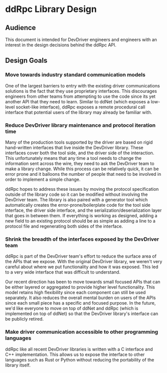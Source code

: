 # ddRpc Library Design

## Audience

This document is intended for DevDriver engineers and engineers with an interest in the design decisions behind the ddRpc API.

## Design Goals

### Move towards industry standard communication models

One of the largest barriers to entry with the existing driver communications solutions is the fact that they use proprietary interfaces. This discourages engineers from other teams from attempting to use the code since its yet another API that they need to learn. Similar to ddNet (which exposes a low-level socket-like interface), ddRpc exposes a remote procedural call interface that potential users of the library may already be familiar with.
 
### Reduce DevDriver library maintenance and protocol iteration time

Many of the production tools supported by the driver are based on rigid hand-written interfaces that live inside the DevDriver library. These interfaces cover both the tool side, and the driver side of the interaction. This unfortunately means that any time a tool needs to change the information sent across the wire, they need to ask the DevDriver team to make a library change. While this process can be relatively quick, it can be error prone and it balloons the number of people that need to be involved in order to implement a simple change.

ddRpc hopes to address these issues by moving the protocol specification outside of the library code so it can be modified without involving the DevDriver team. The library is also paired with a generator tool which automatically creates the error-prone/boilerplate code for the tool side interface, the driver side interface, and the serialization/deserialization layer that goes in between them. If everything is working as designed, adding a new field to an existing protocol should be as simple as adding a line to a protocol file and regenerating both sides of the interface. 

### Shrink the breadth of the interfaces exposed by the DevDriver team

ddRpc is part of the DevDriver team's effort to reduce the surface area of the APIs that we expose. With the original DevDriver library, we weren't very careful about where we put functionality and how it was exposed. This led to a very wide interface that was difficult to understand.

Our recent direction has been to move towards small focused APIs that can be either layered or aggregated to provide higher level functionality. This model retains high flexibility since each component can still be used separately. It also reduces the overall mental burden on users of the APIs since each small piece has a specific and focused purpose. In the future, we'd like everyone to move on top of ddNet and ddRpc (which is implemented on top of ddNet) so that the DevDriver library's interface can be publicly retired.

### Make driver communication accessible to other programming languages

ddRpc like all recent DevDriver libraries is written with a C interface and C++ implementation. This allows us to expose the interface to other languages such as Rust or Python without reducing the portability of the library itself.

